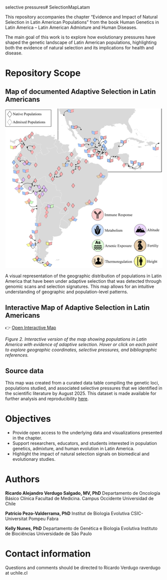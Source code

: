 selective pressures# SelectionMapLatam

This repository accompanies the chapter “Evidence and Impact of Natural Selection in Latin American Populations” from the book Human Genetics in Latin America – Latin American Admixture and Human Diseases.

The main goal of this work is to explore how evolutionary pressures have shaped the genetic landscape of Latin American populations, highlighting both the evidence of natural selection and its implications for health and disease.

# Repository Scope

## Map of documented Adaptive Selection in Latin Americans

![Figure 1](Files/Figure_2.1_SelectionMap.png)

A visual representation of the geographic distribution of populations in Latin America that have been under adaptive selection that was detected through genomic scans and selection signatures. This map allows for an intuitive understanding of geographic and population-level patterns.

## Interactive Map of Adaptive Selection in Latin Americans

👉 <a href="Files/Selection_Map.html" title="Open Interactive Map">Open Interactive Map</a>

*Figure 2. Interactive version of the map showing populations in Latin America with evidence of adaptive selection. Hover or click on each point to explore geographic coordinates, selective pressures, and bibliographic references.*

## Source data

This map was created from a curated data table compiling the genetic loci, populations studied, and associated selective pressures that we identified in the scientific literature by August 2025. This dataset is made available for further analysis and reproducibility [here](SelectionStudies.md).

# Objectives

* Provide open access to the underlying data and visualizations presented in the chapter.
* Support researchers, educators, and students interested in population genetics, admixture, and human evolution in Latin America.
* Highlight the impact of natural selection signals on biomedical and evolutionary studies.

# Authors

**Ricardo Alejandro Verdugo Salgado, MV, PhD**
Departamento de Oncología Básico Clínica
Facultad de Medicina. Campus Occidente
Universidad de Chile

**Patricio Pezo-Valderrama, PhD**
Institut de Biologia Evolutiva
CSIC-Universitat Pompeu Fabra

**Kelly Nunes, PhD**
Departamento de Genética e Biologia Evolutiva
Instituto de Biociências
Universidade de São Paulo

# Contact information

Questions and comments should be directed to Ricardo Verdugo raverdugo at uchile.cl
